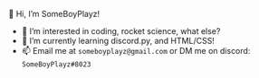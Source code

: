 👋 Hi, I’m SomeBoyPlayz!
- 👀 I’m interested in coding, rocket science, what else?
- 🌱 I’m currently learning discord.py, and HTML/CSS!
- 📫 Email me at `someboyplayz@gmail.com`
 or DM me on discord: `SomeBoyPlayz#8023`
